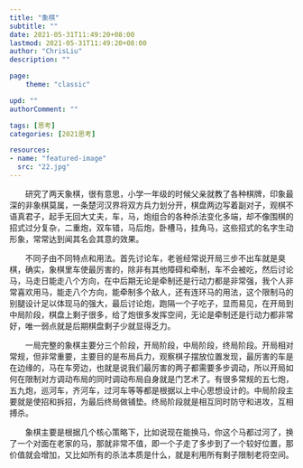 ```yaml
---
title: "象棋"
subtitle: ""
date: 2021-05-31T11:49:20+08:00
lastmod: 2021-05-31T11:49:20+08:00
author: "ChrisLiu"
description: ""

page:
    theme: "classic"

upd: ""
authorComment: ""

tags: [思考]
categories: [2021思考]

resources:
- name: "featured-image"
  src: "22.jpg"
---
```


<!--more-->

&emsp;&emsp;研究了两天象棋，很有意思，小学一年级的时候父亲就教了各种棋牌，印象最深的非象棋莫属，一条楚河汉界将双方兵力划分开，棋盘两边写着副对子，观棋不语真君子，起手无回大丈夫，车，马，炮组合的各种杀法变化多端，却不像围棋的招式过分复杂，二重炮，双车错，马后炮，卧槽马，挂角马，这些招式的名字生动形象，常常达到闻其名会其意的效果。

　　不同子由不同特点和用法。首先讨论车，老爸经常说开局三步不出车就是臭棋，确实，象棋里车使最厉害的，除非有其他障碍和牵制，车不会被吃，然后讨论马，马走日能走八个方向，在中后期无论是牵制还是行动力都是非常强，我个人非常喜欢用马，能走八个方向，能牵制多个敌人，还有连环马的用法，这个限制马的别腿设计足以体现马的强大，最后讨论炮，跑隔一个子吃子，显而易见，在开局到中局阶段，棋盘上剩子很多，给了炮很多发挥空间，无论是牵制还是行动力都非常好，唯一弱点就是后期棋盘剩子少就显得乏力。

　　一局完整的象棋主要分三个阶段，开局阶段，中局阶段，终局阶段。开局相对常规，但非常重要，主要目的是布局兵力，观察棋子摆放位置发现，最厉害的车是在边缘的，马在车旁边，也就是说我们最厉害的两子都需要多步调动，所以开局如何在限制对方调动布局的同时调动布局自身就是门艺术了。有很多常规的五七炮，五九炮，巡河车，齐河车，过河车等等都是根据以上中心思想设计的。中局阶段主要就是使招和拆招，为最后终局做铺垫。终局阶段就是相互同时防守和进攻，互相搏杀。

　　象棋主要是根据几个核心策略下，比如说现在能换马，你这个马都过河了，换了一个对面在老家的马，那就非常不值，即一个子走了多步到了一个较好位置，那价值就会增加，又比如所有的杀法本质是什么，就是利用所有剩子限制老将空间。

